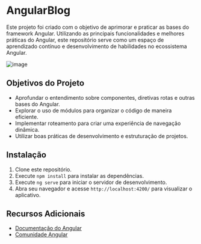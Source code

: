 #  AngularBlog

Este projeto foi criado com o objetivo de aprimorar e praticar as bases do framework Angular. Utilizando as principais funcionalidades e melhores práticas do Angular, este repositório serve como um espaço de aprendizado contínuo e desenvolvimento de habilidades no ecossistema Angular.

![image](https://github.com/JunioBatista/angular-blog/assets/89329137/a90733e9-e946-4c42-8a73-687b744136c3)

## Objetivos do Projeto

- Aprofundar o entendimento sobre componentes, diretivas rotas e outras bases do Angular.
- Explorar o uso de módulos para organizar o código de maneira eficiente.
- Implementar roteamento para criar uma experiência de navegação dinâmica.
- Utilizar boas práticas de desenvolvimento e estruturação de projetos.

## Instalação

1. Clone este repositório.
2. Execute `npm install` para instalar as dependências.
3. Execute `ng serve` para iniciar o servidor de desenvolvimento.
4. Abra seu navegador e acesse `http://localhost:4200/` para visualizar o aplicativo.

## Recursos Adicionais

- [Documentação do Angular](https://angular.io/docs)
- [Comunidade Angular](https://angular.io/community)
